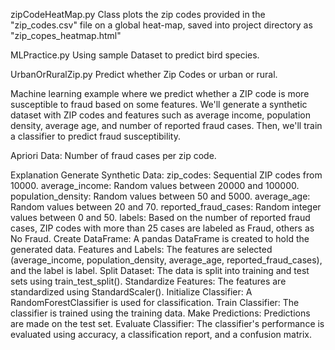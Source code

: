 zipCodeHeatMap.py
Class plots the zip codes provided in the "zip_codes.csv" file on a global heat-map, saved into project directory as "zip_copes_heatmap.html"

MLPractice.py
Using sample Dataset to predict bird species.

UrbanOrRuralZip.py
Predict whether Zip Codes or urban or rural.

Machine learning example where we predict whether a ZIP code is more susceptible to fraud based on some features. We'll generate a synthetic dataset with ZIP codes and features such as average income, population density, average age, and number of reported fraud cases. Then, we'll train a classifier to predict fraud susceptibility.

Apriori Data:
Number of fraud cases per zip code.

Explanation
Generate Synthetic Data:
zip_codes: Sequential ZIP codes from 10000.
average_income: Random values between 20000 and 100000.
population_density: Random values between 50 and 5000.
average_age: Random values between 20 and 70.
reported_fraud_cases: Random integer values between 0 and 50.
labels: Based on the number of reported fraud cases, ZIP codes with more than 25 cases are labeled as Fraud, others as No Fraud.
Create DataFrame: A pandas DataFrame is created to hold the generated data.
Features and Labels: The features are selected (average_income, population_density, average_age, reported_fraud_cases), and the label is label.
Split Dataset: The data is split into training and test sets using train_test_split().
Standardize Features: The features are standardized using StandardScaler().
Initialize Classifier: A RandomForestClassifier is used for classification.
Train Classifier: The classifier is trained using the training data.
Make Predictions: Predictions are made on the test set.
Evaluate Classifier: The classifier's performance is evaluated using accuracy, a classification report, and a confusion matrix.


